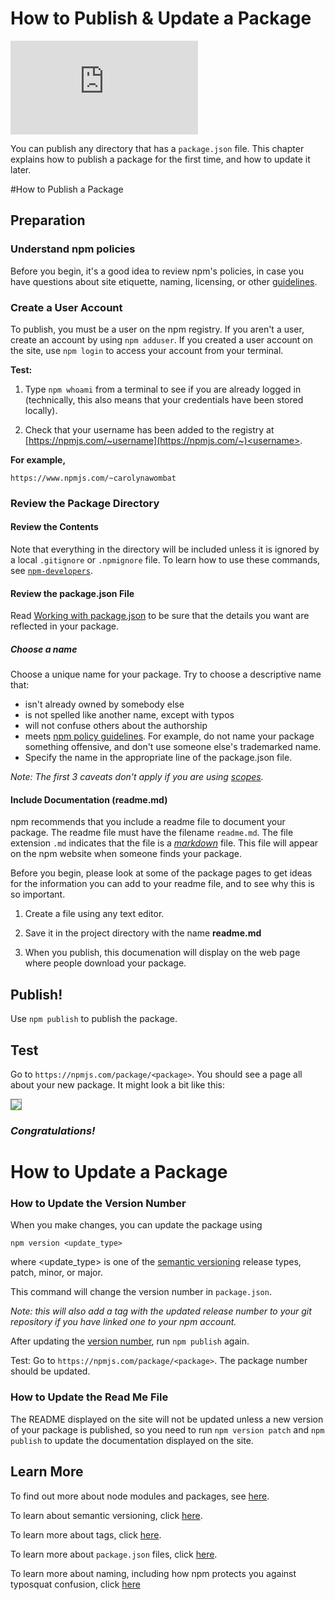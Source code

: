 <!--
title: 12 - How to publish & update a package
featured: true
-->

# How to Publish & Update a Package

<iframe src="https://www.youtube.com/embed/BkotrAFtBM0" frameborder="0" allowfullscreen></iframe>

You can publish any directory that has a `package.json` file. This chapter explains how to publish a package for the first time, and how to update it later. 


#How to Publish a Package

## Preparation

### Understand npm policies

Before you begin, it's a good idea to review npm's policies, in case you have questions about site etiquette, naming, licensing, or other [guidelines](https://www.npmjs.com/policies). 

### Create a User Account

To publish, you must be a user on the npm registry. If you aren't a user, create an account by using  `npm adduser`. If you created a user account on the site, use `npm login` to access your account from your terminal. 

**Test:**
 
1. Type `npm whoami` from a terminal to see if you are already logged in (technically, this also means that your credentials have been stored locally). 

2. Check that your username has been added to the registry at [https://npmjs.com/~username](https://npmjs.com/~)<username>.

**For example,** 

`https://www.npmjs.com/~carolynawombat`

### Review the Package Directory 

#### Review the Contents

Note that everything in the directory will be included unless it is ignored by a local `.gitignore` or `.npmignore` file. To learn how to use these commands, see [`npm-developers`](/misc/developers).

#### Review the package.json File

Read [Working with package.json](https://docs.npmjs.com/getting-started/using-a-package.json) to be sure that the details you want are reflected in your package.

##### Choose a name

Choose a unique name for your package. Try to choose a descriptive name that:

*  isn't already owned by somebody else
*  is not spelled like another name, except with typos
*  will not confuse others about the authorship
*  meets [npm policy guidelines](https://www.npmjs.com/policies). For example, do not name your package something offensive, and don't use someone else's trademarked name. 
*  Specify the name in the appropriate line of the package.json file. 

*Note: The first 3 caveats don't apply if you are using [scopes](https://docs.npmjs.com/misc/scope).*

#### Include Documentation (readme.md)

npm recommends that you include a readme file to document your package. The readme file must have the filename `readme.md`.  The file extension `.md` indicates that the file is a [*markdown*](https://guides.github.com/features/mastering-markdown/#what) file. This file will appear on the npm website when someone finds your package. 

Before you begin, please look at some of the package pages to get ideas for the information you can add to your readme file, and to see why this is so important. 

1. Create a file using any text editor. 
 
2. Save it in the project directory with the name **readme.md** 

3. When you publish, this documenation will display on the web page where people download your package. 

## Publish! 

Use `npm publish` to publish the package.

## Test  

Go to `https://npmjs.com/package/<package>`. You should see a page all about your new package. It might look a bit like this: 

<img src="/images/lodash-package-page.png" style="border: 1px solid gray;">

### *Congratulations!*

# How to Update a Package

### How to Update the Version Number 

When you make changes, you can update the package using 

`npm version <update_type>`

where <update_type> is one of the [semantic versioning](https://docs.npmjs.com/getting-started/semantic-versioning) release types, patch, minor, or major. 

This command will change the version number in `package.json`. 

*Note: this will also add a tag with the updated release number to your git repository if you have linked one to your npm account.*

After updating the [version number](https://docs.npmjs.com/cli/version), run `npm publish` again.

Test: Go to `https://npmjs.com/package/<package>`. The package number should be updated.

### How to Update the Read Me File 

The README displayed on the site will not be updated unless a new version of your package is published, so you need to run `npm version patch` and `npm publish` to update the documentation displayed on the site. 

## Learn More

To find out more about node modules and packages, see [here](https://docs.npmjs.com/getting-started/packages).

To learn about semantic versioning, click [here](https://docs.npmjs.com/getting-started/semantic-versioning). 

To learn more about tags, click [here](https://docs.npmjs.com/getting-started/using-tags).

To learn more about `package.json` files, click [here](https://docs.npmjs.com/getting-started/using-a-package.json). 

To learn more about naming, including how npm protects you against typosquat confusion, click [here](https://gist.github.com/ashleygwilliams/e466c1e9fd3be42545da511239edd554)
